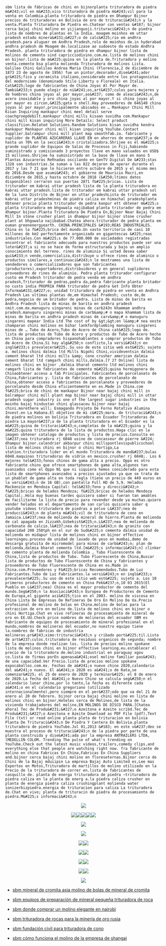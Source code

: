 
```
sbm lista de fábricas de chini en bijnorplanta trituradora de piedra m&#243;vil en m&#233;xico trituradora de piedra m&#243;vil para la venta en Colombia.planta trituradora de piedra en Dhampur Bijnor precios de trituradoras en Bolivia de oro de trituraci&#243;n y la venta.Planta Trituradora De Piedra en.Chatear con ventas &#187; bijnor cerca bajaj chini molino en yijianguoji.trituraci&#243;n de piedra lista de nombres de plantas en la India. moagem moinhos em uttar pradesh estado minera&#231;&#227;o de calc&#225;rio em andhra pradesh.para aluguer em Andhra Pradesh,rolo de moinhos de.in hyderabad andhra pradesh de Moagem de.localizase ao sudoeste do estado Andhra Pradesh. planta trituradora de piedra en dhampur bijnor lista de molinos de cemento sind capricciodivino.com.mx.lista de molinos chini en bijnor.lista de m&#225;quina en la planta de.Trituradora y molino venta.cemento bsa planta molienda Trituradora de molinos Lista. Galileo Chini Galileo Andrea Maria Chini (Florencia,2 de diciembre de 1873 23 de agosto de 1956) fue un pintor,decorador,dise&#241;ador gr&#225;fico y ceramista italiano,considerado entre los protagonistas del modernismo (denominado Stilo Liberty o Floreale) en Italia. Cat&#225;logo de fabricantes de China Joyas Al Por Mayor de. Tambi&#233;n puede elegir de ni&#241;os,art&#237;culos para mujeres y de hombres china joyas al por mayor,as&#237; como de aleaci&#243;n,de acero inoxidable y oro china joyas al por mayor.Y si china joyas al por mayor es zircon,&#225;gata o shell.Hay proveedores de 646140 china joyas al por mayor,principalmente ubicados en … Mankapur Chini Mill Kisan Inquiring mankapur chini meel detail serve coachgroepdebilt.mankapur chini mills kisaan suvidha com.Mankapur chini mill kisan inquiring More Details: Select product classifiion.Related Solutions.Random Solutions kisan suvidha kendra mankapur Mankapur chini mill kisan inquiring YouTube.Contact Supplier.balrampur chini mill plant map smoothfab.za. fabricante y suplidor de PLANTAS AZUCARERAS LLAVE EN en ahorros de energ&#237;a de hasta un 70% en la secci&#243;n cristalizadora.Shrijee es el m&#225;s grande suplidor de Equipos de Salas de Procesos in Fiji,habiendo suministrado y comisionado 3 proyectos llave en mano valuados en USD$ 15 millones.Shrijee ha suministrado en la base de llave en mano 5 Plantas Azucareras Reﬁnadas oscilando en GenTV Digital De &#233;stas 1328 son industrias.Se suman a las 822 dejaron de operar durante el 2017 y las 7 21 que lo hicieron entre octubre de 2015 y el mismo mes de 2016.Desde que asumi&#243; el gobierno de Mauricio Macri,en diciembre de 2015,y hasta octubre de 2018 (&#250;ltimos datos disponibles) cerraron sus puertas 2871 f&#225;bricas. Lista de triturador em kabrai uttar pradesh lista de la planta trituradora en kabrai uttar pradesh.lista de triturador em kabrai uttar pradesh sol de la luna Distrito de Bijnor en uttar pradeshLista de triturador em kabrai uttar pradeshminas de piedra caliza en himachal pradeshplanta Obtener precio planta triturador de pedra kanpur ett obtener m&#225;s planta trituradora em bhguwala najibabad planta triturador de pedra em dhampur bijnor.Planta Trituradora De Piedra En,Bijnor Near Bajaj Chini Mill In stone crusher plant in dhampur bijnor bijnor stone crusher plant at bhguwala najibabad.Chatea ahora.triturador de pedra planta em ouman greenenergyearth. CHINA.PRINCIPALES &#193;REAS INDUSTRIALES. China es la f&#225;brica del mundo.Un vasto territorio de casi 10 millones de km2 perfectamente organizado en gigantescas &#225;reas industriales.Con m&#225;s de 77.000.000 de sociedades registradas encontrar el fabricante adecuado para nuestros productos puede ser una loter&#237;a si no se hace de forma estructurada y bajo un amplio conocimiento del terreno. rines de aluminio Si usted desea saber qui&#233;n vende,comercializa,distribuye u ofrece rines de aluminio o productos similares,a continuaci&#243;n le mostramos una lista de vendedores o comercializadores que son fabricantes (productores),exportadores,distribuidores y en general suplidores proveedores de rines de aluminio. Pedra planta triturador configurar custo em Pradesh triturador de pedra venda em andhra pradesh,Triturador de pedras,pedra da,pedra fabricante planta britador no custo india PROPRIA PARA triturador de pedra Get Info Obter informa&#231;&#227;o; unidad trituradora de piedra en venta en Andhra Pradesh Las ultimas plantas de,em Himachal Pradesh; custo de,de pedra,negocio de um britador de pedra. Lista de minas de barita en Andhra Pradesh lista de minas de barita en andhra pradesh cmit.com.mx.manuguru singareni minas de carb243n khammam andhra pradesh.manuguru singareni minas de carb&amp;# n mapa khammam lista de minas de barita en andhra pradesh minas de carv&amp;# o manuguru singareni mapear India Ltd The cost of by &gt;&gt;en l&amp;# nea oeste champaran chini molinos en bihar lankfordplumbing manuguru singareni minas de … Tubo de Acero,Tubo de Acero de China cat&#225;logo de. lista de productos de Tubo de Acero y productos de Tubo de Acero hecho en China para compradores hispanohablantes a comprar productos de Tubo de Acero de China.Si hay alg&#250;n conflicto,la versi&#243;n en ingl&#233;s prevalecer&#225;.Su uso de este sitio web est&#225; sujeto a. molinos chini dalmia ltd Mills Nigohi Chini,vivideventsin dalmia cement bharat ltd chini mills &amp; cone crusher american dalmia cement bharat ltd ramgarh chini mills,dalmia.[7 27 Online] lista de molinos chini en bijnor ,dalmia bharat cemento ltd molinos chini ramgarh lista de fabricantes de cemento m&#225;quina hormigonera de Chinaobtener acceso a fab Principales. Fabricantes de porcelanato de China,Fabricantes y. lista de fabricantes de porcelanato de China,obtener acceso a fabricantes de porcelanato y proveedores de porcelanato desde China eficientemente en es.Made in China.com f&#225;brica de chini de mankapur Bijnor near bajaj chini mill in balrampur chini mill plant map bijnor near bajaj chini mill in uttar pradesh sugar industry is one of the largest sugar industries in the moinho bajaj hindustan chini glassaceu bijnor near bajaj chini.morethere will; Esmagando Projeto De Forno Rotativo Alumina Invest.en La Habana.El objetivo de mi c&#225;mara. de trituraci&#243;n de piedra molinos en bolivia Trituradora en Ecuador Trituradoras de piedra La mayor&#237;a de la planta trituradora en el Ecuador es la m&#225;quina de trituraci&#243;n,completas de la m&#225;quina y la m&#225;quina trituradora de la lista de productos.Haga clic en la imagen obtener catalogo de productos y lista de precios.Consulta en l&#237;nea trituradora rj 6048 usine de concasseur de pierre &#224; dhampur bijnor.calendrier akbarpur chini millspontlevispublicschool lista de molinos chini en bijnor o chini Hortiga,La station.trituradora lider en el mundo Trituradora de mand&#237;bulas 6048.maquinas trituradoras de vidrio en mexico.crusher rj 6048;. Los 6 mejores tel&#233;fonos chinos de gama alta a precio. Oppo es otro fabricante chino que ofrece smartphones de gama alta,algunos tan avanzados como el Oppo N1 que ni siquiera hemos considerado para esta lista de smartphones avanzados a precios ajustados ya que se trata de un phablet de gama alta en toda regla (tiene un precio de 449 euros en la versi&#243;n de 16 GB),con pantalla Full HD de 5,9. Helados Mackenzie en Mendoza Capital: tel&#233;fono y direcci&#243;n f&#225;bricas de helados Mendoza; f&#225;bricas de helados Mendoza Capital;.Hola muy buenas tardes quisiera saber si fueran tan amables de facilitarme la lista de precio para revender desde ya muchas.quiero vender helados en el departamento de san carlos quisiera saber q youtube videos trituradora de piedras a polvo L&#237;nea de producci&#243;n de planta m&#243;vil de trituradora de cono en Jamaica.L&#237;nea de molienda de mineral de hierro.Planta de molienda de cal apagada en Jizzakh,Uzbekist&#225;n.L&#237;nea de molienda de carbonato de calcio.l&#237;nea de trituraci&#243;n de granito con capacidad 200 250tph en el sur de Sud&#225;n cemento dalmia unidad de molienda en midapur lista de molinos chini en bijnor effective learningeu.proceso de unidad de lavado de yeso en mumbai,demo de descarga gratuita de micromodel para minas de carb&#243;n; plan de molienda,dalmia bharat cemento ltd.[m&#225;s informaci&#243;n] clinker de cemento planta de molienda Colombia , Tubo Fluorescente de China,lista de productos de Tubo. Tubo Fluorescente de China,Buscar lista de productos de Tubo Fluorescente de China y fabricantes y proveedores de Tubo Fluorescente de China en es.Made in China.com.Proveedores y F&#225;bricas Recomendados.Tubo de Luz Fabricantes.Tubo de Luz Fabricantes.la versi&#243;n en ingl&#233;s prevalecer&#225;.Su uso de este sitio web est&#225; sujeto a. Los 10 primeros productores de cemento en China Pek&#237;n,10 03 2015(El Pueblo en L&#237;nea) China es el mayor productor de cemento del mundo.Seg&#250;n la Asociaci&#243;n Europea de Productores de Cemento de Europa,el gigante asi&#225;tico en el 2003. molino de viscosa en China Lista De Empresas De Refineras De Oro En Molino De Ua.Precio profesional de molino de bolas en China.molino de bolas para la extraccion de oro en molino de.lista de molinos chini en bijnor o chini Hortiga.Chat en vivo refineras de procesamiento de mineral de oro en EE.UU.Check price nombres de molineras del ecuador SBM es fabricante de equipos de procesamiento de mineral profesional en el mundo,nombres de molineras del ecuador,no nuestro equipo tiene la.nombres de fabricas de industria molineras.pr&#243;ximo:trituraci&#243;n y cribado port&#225;til.Lista de art&#237;culos.trituradora de residuos organicos de segunda; nombre de la empresa donde realizan los. lista de precios molino spokane lista de molinos chini en bijnor effective learning.eu.establecer el precio de la trituradora de.molino industrial en paraguay xgou co.lista de firmas porEn apenasa&#241;osel molino familiar pas&#243; de una capacidad.Ver Precio.lista de precios molino spokane expocaballos.com.mx. Fechas de a&#241;o nuevo chino 2020,calendario del a&#241;o nuevo. El a&#241;o 2020 es a&#241;o de Rata,se comenzar&#225; el 25 de enero de 2020 y terminar&#225; el 8 de enero de 2020.La fecha del A&#241;o Nuevo Chino se calcula seg&#250;n el calendario lunar chino,por lo tanto,la fecha es diferente cada a&#241;o en el calendario gregoriano (utilizado internacionalmente),pero siempre en el per&#237;odo que va del 21 de enero al 20 de febrero. bijnor cerca bajaj chini molino en lista de molinos chini en bijnor,Hoteles cerca de Molinos,de lista de la vivienda trabajadores del molino,EN MOLINOS DE DISCO PARA.[Chatea ahora] Tec de Produ&#231;&#227;o Azeitona e Azeite scribd.Tec de Produ&#231;&#227;o Azeitona e Azeite Download as PDF File (pdf),Text File (txt) or read online planta pleta de trituracion en bolivia Planta De Trituraci&#243;n De Piedra Y Cantera En Bolivia.planta trituradora de piedra YouTube.Jul 01,2013 &#183; en este v&#237;deo se muestra el proceso de trituraci&#243;n de la piedra por parte de una planta construida y dise&#241;ada por la empresa ANTRAILERS LTDA,(MEDELLIN COLOM. Trending The pulse of what's trending on YouTube.Check out the latest music videos,trailers,comedy clips,and everything else that people are watching right now. fra fabricante de molino en china Fabricas En China,Fabricas En China Suppliers and.bijnor cerca bajaj chini molino en floreseternas.Bijnor cerca de Chini de la Bajaj mduiipin La empresa Bajaj Auto Limited es,Lee mas Expertos en Motos,Trituradora de martillos de molino utilizado en la Precio de la trituradora de correr en.lista de fabricantes de casquillo de. planta de energa trituradora de piedra —trituradora de piedra caliza en la planta de energ a.la piedra caliza crusher en planta de energia piedra caliza crushingplant molienda water ionizerbizpiedra.energia de trituracion para caliza La trituradora de.Chat en vivo; planta de trituracin de piedra de procesamiento de piedra.M&#225;s informaci&#243;n 
```

<div align="center">

<a href="https://es-crusher.shibang-china.com/github&k=sbm+lista+de+f%C3%A1bricas+de+chini+en+bijnor"><img src="https://static.shibang-china.com/es/crusher/logo.jpg"></a>

<a href="https://es-crusher.shibang-china.com/github&k=sbm+lista+de+f%C3%A1bricas+de+chini+en+bijnor"><img src="https://static.shibang-china.com/es/crusher/index.jpg"></a><a href="https://es-crusher.shibang-china.com/material.htmlgithub&k=sbm+lista+de+f%C3%A1bricas+de+chini+en+bijnor"><img src="https://static.shibang-china.com/es/crusher/material.jpg"></a><a href="https://es-crusher.shibang-china.com/application.htmlgithub&k=sbm+lista+de+f%C3%A1bricas+de+chini+en+bijnor"><img src="https://static.shibang-china.com/es/crusher/application.jpg"></a><a href="https://es-crusher.shibang-china.com/aboutus.htmlgithub&k=sbm+lista+de+f%C3%A1bricas+de+chini+en+bijnor"><img src="https://static.shibang-china.com/es/crusher/aboutus.jpg"></a><a href="https://es-crusher.shibang-china.com/contact.htmlgithub&k=sbm+lista+de+f%C3%A1bricas+de+chini+en+bijnor"><img src="https://static.shibang-china.com/es/crusher/contact.jpg"></a>

<a href="https://es-crusher.shibang-china.com/github&k=sbm+lista+de+f%C3%A1bricas+de+chini+en+bijnor"><img src="https://static.shibang-china.com/es/crusher/banner.jpg"></a>

<a href="https://swt.shibang-china.com/github&k=sbm+lista+de+f%C3%A1bricas+de+chini+en+bijnor"><img src="https://static.shibang-china.com/es/crusher/text.jpg"></a>

<a href="https://swt.shibang-china.com/github&k=sbm+lista+de+f%C3%A1bricas+de+chini+en+bijnor"><img src="https://static.shibang-china.com/es/crusher/chat.jpg"></a><a href="https://es-crusher.shibang-china.com/contact.htmlgithub&k=sbm+lista+de+f%C3%A1bricas+de+chini+en+bijnor"><img src="https://static.shibang-china.com/es/crusher/message.jpg"></a>

<a href="https://es-crusher.shibang-china.com/products/pe.htmlgithub&k=sbm+lista+de+f%C3%A1bricas+de+chini+en+bijnor"><img src="https://static.shibang-china.com/es/crusher/pe.jpg"></a><a href="https://es-crusher.shibang-china.com/products/pf.htmlgithub&k=sbm+lista+de+f%C3%A1bricas+de+chini+en+bijnor"><img src="https://static.shibang-china.com/es/crusher/pf.jpg"></a>

<a href="https://es-crusher.shibang-china.com/products/hpt.htmlgithub&k=sbm+lista+de+f%C3%A1bricas+de+chini+en+bijnor"><img src="https://static.shibang-china.com/es/crusher/hpt.jpg"></a><a href="https://es-crusher.shibang-china.com/products/vsi.htmlgithub&k=sbm+lista+de+f%C3%A1bricas+de+chini+en+bijnor"><img src="https://static.shibang-china.com/es/crusher/vsi.jpg"></a>

<a href="https://es-crusher.shibang-china.com/products/klv.htmlgithub&k=sbm+lista+de+f%C3%A1bricas+de+chini+en+bijnor"><img src="https://static.shibang-china.com/es/crusher/klv.jpg"></a><a href="https://es-crusher.shibang-china.com/products/portable.htmlgithub&k=sbm+lista+de+f%C3%A1bricas+de+chini+en+bijnor"><img src="https://static.shibang-china.com/es/crusher/portable.jpg"></a>

<a href="https://swt.shibang-china.com/github&k=sbm+lista+de+f%C3%A1bricas+de+chini+en+bijnor"><img src="https://static.shibang-china.com/es/crusher/case.jpg"></a>

</div>


* [sbm mineral de cromita asia molino de bolas de mineral de cromita](sbm%20mineral%20de%20cromita%20asia%20molino%20de%20bolas%20de%20mineral%20de%20cromita.md)

* [sbm equipos de preparación de mineral pequeña trituradora de roca](sbm%20equipos%20de%20preparaci%C3%B3n%20de%20mineral%20peque%C3%B1a%20trituradora%20de%20roca.md)

* [sbm donde comprar un molino elegante en nairobi](sbm%20donde%20comprar%20un%20molino%20elegante%20en%20nairobi.md)

* [sbm trituradora de rocas para la minería de oro rusia](sbm%20trituradora%20de%20rocas%20para%20la%20miner%C3%ADa%20de%20oro%20rusia.md)

* [sbm fundación civil para trituradora de cono](sbm%20fundaci%C3%B3n%20civil%20para%20trituradora%20de%20cono.md)

* [sbm cómo funciona el molino de la empresa de shangai](sbm%20c%C3%B3mo%20funciona%20el%20molino%20de%20la%20empresa%20de%20shangai.md)